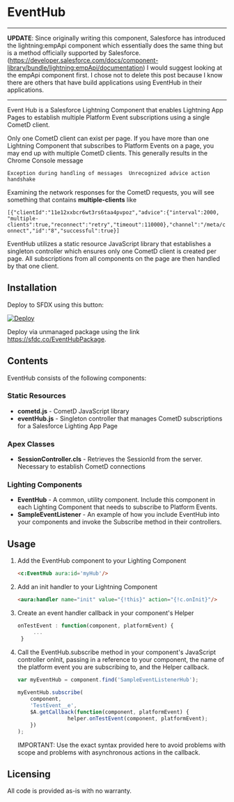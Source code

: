 # EventHub

---

**UPDATE**: Since originally writing this component, Salesforce has introduced the lightning:empApi component which essentially does the same thing but is a method officially supported by Salesforce. (https://developer.salesforce.com/docs/component-library/bundle/lightning:empApi/documentation) I would suggest looking at the empApi component first. I chose not to delete this post because I know there are others that have build applications using EventHub in their applications.

---

Event Hub is a Salesforce Lightning Component that enables Lightning App Pages to establish multiple Platform Event subscriptions using a single CometD client.

Only one CometD client can exist per page.  If you have more than one Lightning Component that subscribes to Platform Events on a page, you may end up with multiple CometD clients.  This generally results in the Chrome Console message

`Exception during handling of messages  Unrecognized advice action handshake`

Examining the network responses for the CometD requests, you will see something that contains **multiple-clients** like

`[{"clientId":"11e12xxbcr6wt3rs6taa4pvpoz","advice":{"interval":2000, "multiple-clients":true,"reconnect":"retry","timeout":110000},"channel":"/meta/connect","id":"8","successful":true}]`

EventHub utilizes a static resource JavaScript library that establishes a singleton controller which ensures only one CometD client is created per page.  All subscriptions from all components on the page are then handled by that one client.

## Installation

Deploy to SFDX using this button:

[![Deploy](https://deploy-to-sfdx.com/dist/assets/images/DeployToSFDX.svg)](https://deploy-to-sfdx.com)

Deploy via unmanaged package using the link https://sfdc.co/EventHubPackage.

## Contents

EventHub consists of the following components:

### Static Resources

* **cometd.js** - CometD JavaScript library
* **eventHub.js** - Singleton controller that manages CometD subscriptions for a Salesforce Lighting App Page

### Apex Classes

* **SessionController.cls** - Retrieves the SessionId from the server.  Necessary to establish CometD connections

### Lighting Components

* **EventHub** - A common, utility component.  Include this component in each Lighting Component that needs to subscribe to Platform Events.
* **SampleEventListener** - An example of how you include EventHub into your components and invoke the Subscribe method in their controllers.

## Usage

1. Add the EventHub component to your Lighting Component

    ```html
    <c:EventHub aura:id='myHub'/>
    ```
2. Add an init handler to your Lightning Component

    ```html
    <aura:handler name="init" value="{!this}" action="{!c.onInit}"/>
    ```
3. Create an event handler callback in your component's Helper

   ```javascript
   onTestEvent : function(component, platformEvent) {
        ...
    }
    ```
    
4. Call the EventHub.subscribe method in your component's JavaScript controller onInit, passing in a reference to your component, the name of the platform event you are subscribing to, and the Helper callback.

    ```javascript
    var myEventHub = component.find('SampleEventListenerHub');
           
    myEventHub.subscribe(
        component, 
        'TestEvent__e', 
        $A.getCallback(function(component, platformEvent) {
                    helper.onTestEvent(component, platformEvent);
        })
    );
    ```
    
    IMPORTANT:  Use the exact syntax provided here to avoid problems with scope and problems with asynchronous actions in the callback.

## Licensing

All code is provided as-is with no warranty.
